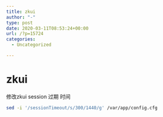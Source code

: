 ```yaml
---
title: zkui
author: "-"
type: post
date: 2020-03-11T08:53:24+00:00
url: /?p=15724
categories:
  - Uncategorized

---
```

# zkui
修改zkui session 过期 时间

```bash
sed -i '/sessionTimeout/s/300/1440/g' /var/app/config.cfg
```